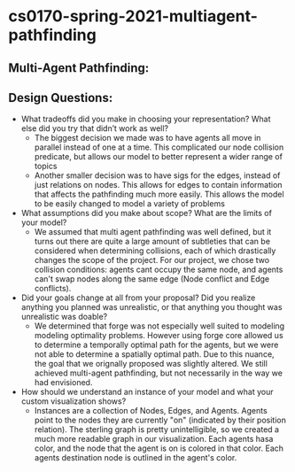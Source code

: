 # cs0170-spring-2021-multiagent-pathfinding
## Multi-Agent Pathfinding:

## Design Questions:
- What tradeoffs did you make in choosing your representation? What else did you try that didn’t work as well?
    - The biggest decision we made was to have agents all move in parallel instead of one at a time. This complicated our node collision predicate, but allows our model to better represent a wider range of topics
    - Another smaller decision was to have sigs for the edges, instead of just relations on nodes. This allows for edges to contain information that affects the pathfinding much more easily. This allows the model to be easily changed to model a variety of problems
- What assumptions did you make about scope? What are the limits of your model?
    - We assumed that multi agent pathfinding was well defined, but it turns out there are quite a large amount of subtleties that can be considered when determining collisions, each of which drastically changes the scope of the project. For our project, we chose two collision conditions: agents cant occupy the same node, and agents can't swap nodes along the same edge (Node conflict and Edge conflicts). 
- Did your goals change at all from your proposal? Did you realize anything you planned was unrealistic, or that anything you thought was unrealistic was doable?
    - We determined that forge was not especially well suited to modeling modeling optimality problems. However using forge core allowed us to determine a temporally optimal path for the agents, but we were not able to determine a spatially optimal path. Due to this nuance, the goal that we orignally proposed was slightly altered. We still achieved multi-agent pathfinding, but not necessarily in the way we had envisioned. 
- How should we understand an instance of your model and what your custom visualization shows?
    - Instances are a collection of Nodes, Edges, and Agents. Agents point to the nodes they are currently "on" (indicated by their position relation). The sterling graph is pretty unintelligible, so we created a much more readable graph in our visualization. Each agents hasa color, and the node that the agent is on is colored in that color. Each agents destination node is outlined in the agent's color. 

